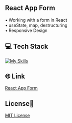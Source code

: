 ## React App Form 
• Working with a form in React <br>
• useState, map, destructuring <br>
• Responsive Design 

## 💻 Tech Stack
[![My Skills](https://skillicons.dev/icons?i=html,css,javascript,react)](https://skillicons.dev)

## 🌐 Link
<a href="https://react-app-forms-dejvcodes.netlify.app/">React App Form</a>

## License🔐
[MIT License](LICENSE) 